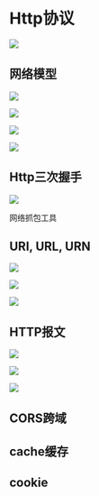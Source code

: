 # Http协议

![](../.gitbook/assets/image%20%2854%29.png)

## 网络模型

![](../.gitbook/assets/image%20%284%29.png)

![](../.gitbook/assets/image%20%2841%29.png)

![](../.gitbook/assets/image%20%2814%29.png)



![](../.gitbook/assets/image%20%2859%29.png)

## Http三次握手

![](../.gitbook/assets/image%20%2844%29.png)

网络抓包工具

## URI, URL, URN

![](../.gitbook/assets/image%20%2829%29.png)

![](../.gitbook/assets/image%20%2851%29.png)

![](../.gitbook/assets/image%20%2817%29.png)

## HTTP报文

![](../.gitbook/assets/image%20%2858%29.png)

![](../.gitbook/assets/image%20%2810%29.png)

![](../.gitbook/assets/image%20%287%29.png)

## CORS跨域

## cache缓存

## cookie

